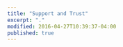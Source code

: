 ```yaml
---
title: "Support and Trust"
excerpt: "."
modified: 2016-04-27T10:39:37-04:00
published: true
---
```


